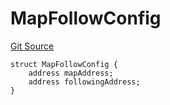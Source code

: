 # MapFollowConfig
[Git Source](https://github.com/nezz0746/lens-simple-map/blob/a30c376db312f36a38577517f8db496f70da23ed/src/libs/Structs.sol)


```solidity
struct MapFollowConfig {
    address mapAddress;
    address followingAddress;
}
```


